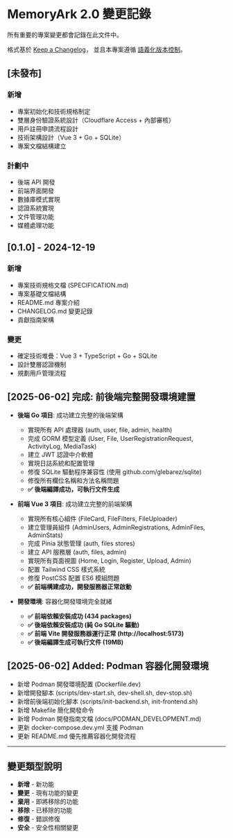 # MemoryArk 2.0 變更記錄

所有重要的專案變更都會記錄在此文件中。

格式基於 [Keep a Changelog](https://keepachangelog.com/zh-TW/1.0.0/)，
並且本專案遵循 [語義化版本控制](https://semver.org/lang/zh-TW/)。

## [未發布]

### 新增
- 專案初始化和技術規格制定
- 雙層身份驗證系統設計（Cloudflare Access + 內部審核）
- 用戶註冊申請流程設計
- 技術架構設計（Vue 3 + Go + SQLite）
- 專案文檔結構建立

### 計劃中
- 後端 API 開發
- 前端界面開發
- 數據庫模式實現
- 認證系統實現
- 文件管理功能
- 媒體處理功能

## [0.1.0] - 2024-12-19

### 新增
- 專案技術規格文檔 (SPECIFICATION.md)
- 專案基礎文檔結構
- README.md 專案介紹
- CHANGELOG.md 變更記錄
- 貢獻指南架構

### 變更
- 確定技術堆疊：Vue 3 + TypeScript + Go + SQLite
- 設計雙層認證機制
- 規劃用戶管理流程

## [2025-06-02] 完成: 前後端完整開發環境建置

- **後端 Go 項目**: 成功建立完整的後端架構
  - 實現所有 API 處理器 (auth, user, file, admin, health)
  - 完成 GORM 模型定義 (User, File, UserRegistrationRequest, ActivityLog, MediaTask)
  - 建立 JWT 認證中介軟體
  - 實現日誌系統和配置管理
  - 修復 SQLite 驅動程序兼容性 (使用 github.com/glebarez/sqlite)
  - 修復所有欄位名稱和方法名稱問題
  - **✅ 後端編譯成功，可執行文件生成**

- **前端 Vue 3 項目**: 成功建立完整的前端架構
  - 實現所有核心組件 (FileCard, FileFilters, FileUploader)
  - 建立管理員組件 (AdminUsers, AdminRegistrations, AdminFiles, AdminStats)
  - 完成 Pinia 狀態管理 (auth, files stores)
  - 建立 API 服務層 (auth, files, admin)
  - 實現所有頁面視圖 (Home, Login, Register, Upload, Admin)
  - 配置 Tailwind CSS 樣式系統
  - 修復 PostCSS 配置 ES6 模組問題
  - **✅ 前端構建成功，開發服務器正常啟動**

- **開發環境**: 容器化開發環境完全就緒
  - **✅ 前端依賴安裝成功 (434 packages)**
  - **✅ 後端依賴安裝成功 (純 Go SQLite 驅動)**
  - **✅ 前端 Vite 開發服務器運行正常 (http://localhost:5173)**
  - **✅ 後端編譯生成可執行文件 (19MB)**

## [2025-06-02] Added: Podman 容器化開發環境

- 新增 Podman 開發環境配置 (Dockerfile.dev)
- 新增開發腳本 (scripts/dev-start.sh, dev-shell.sh, dev-stop.sh)
- 新增前後端初始化腳本 (scripts/init-backend.sh, init-frontend.sh)
- 新增 Makefile 簡化開發命令
- 新增 Podman 開發指南文檔 (docs/PODMAN_DEVELOPMENT.md)
- 更新 docker-compose.dev.yml 支援 Podman
- 更新 README.md 優先推薦容器化開發流程

---

## 變更類型說明

- **新增** - 新功能
- **變更** - 現有功能的變更
- **棄用** - 即將移除的功能
- **移除** - 已移除的功能
- **修復** - 錯誤修復
- **安全** - 安全性相關變更
